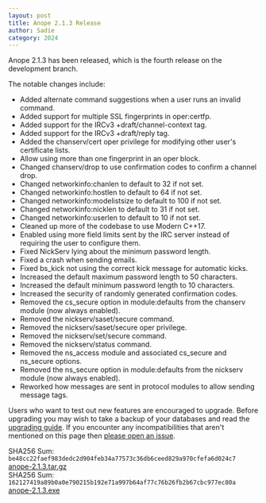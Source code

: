 ```yaml
---
layout: post
title: Anope 2.1.3 Release
author: Sadie
category: 2024
---
```


Anope 2.1.3 has been released, which is the fourth release on the development branch.

The notable changes include:

* Added alternate command suggestions when a user runs an invalid command.
* Added support for multiple SSL fingerprints in oper:certfp.
* Added support for the IRCv3 +draft/channel-context tag.
* Added support for the IRCv3 +draft/reply tag.
* Added the chanserv/cert oper privilege for modifying other user's certificate lists.
* Allow using more than one fingerprint in an oper block.
* Changed chanserv/drop to use confirmation codes to confirm a channel drop.
* Changed networkinfo:chanlen to default to 32 if not set.
* Changed networkinfo:hostlen to default to 64 if not set.
* Changed networkinfo:modelistsize to default to 100 if not set.
* Changed networkinfo:nicklen to default to 31 if not set.
* Changed networkinfo:userlen to default to 10 if not set.
* Cleaned up more of the codebase to use Modern C++17.
* Enabled using more field limits sent by the IRC server instead of requiring the user to configure them.
* Fixed NickServ lying about the minimum password length.
* Fixed a crash when sending emails.
* Fixed bs_kick not using the correct kick message for automatic kicks.
* Increased the default maximum password length to 50 characters.
* Increased the default minimum password length to 10 characters.
* Increased the security of randomly generated confirmation codes.
* Removed the cs_secure option in module:defaults from the chanserv module (now always enabled).
* Removed the nickserv/saset/secure command.
* Removed the nickserv/saset/secure oper privilege.
* Removed the nickserv/set/secure command.
* Removed the nickserv/status command.
* Removed the ns_access module and associated cs_secure and ns_secure options.
* Removed the ns_secure option in module:defaults from the nickserv module (now always enabled).
* Reworked how messages are sent in protocol modules to allow sending message tags.

Users who want to test out new features are encouraged to upgrade. Before upgrading you may wish to take a backup of your databases and read the [upgrading guide](/upgrading.html). If you encounter any incompatibilities that aren't mentioned on this page then [please open an issue](https://github.com/anope/website/issues/new).

SHA256 Sum: `be48cc22faef983dedc2d904feb34a77573c36db6ceed829a970cfefa6d024c7` [anope-2.1.3.tar.gz](https://github.com/anope/anope/archive/refs/tags/2.1.3.tar.gz)
\
SHA256 Sum: `162127419a89b0a0e790215b192e71a997b64af77c76b26fb2b67cbc977ec80a` [anope-2.1.3.exe](https://github.com/anope/anope/releases/download/2.1.3/anope-2.1.3.exe)
